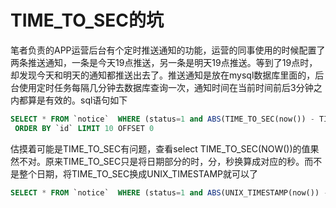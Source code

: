 # TIME_TO_SEC的坑

笔者负责的APP运营后台有个定时推送通知的功能，运营的同事使用的时候配置了两条推送通知，一条是今天19点推送，另一条是明天19点推送。等到了19点时，却发现今天和明天的通知都推送出去了。推送通知是放在mysql数据库里面的，后台使用定时任务每隔几分钟去数据库查询一次，通知时间在当前时间前后3分钟之内都算是有效的。sql语句如下

~~~sql
SELECT * FROM `notice`  WHERE (status=1 and ABS(TIME_TO_SEC(now()) - TIME_TO_SEC(notice_time)) < '180')
 ORDER BY `id` LIMIT 10 OFFSET 0
~~~



估摸着可能是TIME_TO_SEC有问题，查看select TIME_TO_SEC(NOW())的值果然不对。原来TIME_TO_SEC只是将日期部分的时，分，秒换算成对应的秒。而不是整个日期，将TIME_TO_SEC换成UNIX_TIMESTAMP就可以了

~~~sql
SELECT * FROM `notice`  WHERE (status=1 and ABS(UNIX_TIMESTAMP(now()) - UNIX_TIMESTAMP(notice_time)) < '180') ORDER BY `id` LIMIT 10 OFFSET 0
~~~

